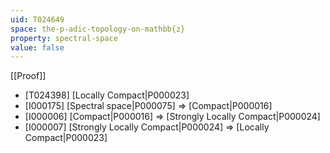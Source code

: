 ```yaml
---
uid: T024649
space: the-p-adic-topology-on-mathbb{z}
property: spectral-space
value: false
---
```

[[Proof]]

* [T024398] [Locally Compact|P000023]
* [I000175] [Spectral space|P000075] => [Compact|P000016]
* [I000006] [Compact|P000016] => [Strongly Locally Compact|P000024]
* [I000007] [Strongly Locally Compact|P000024] => [Locally Compact|P000023]

